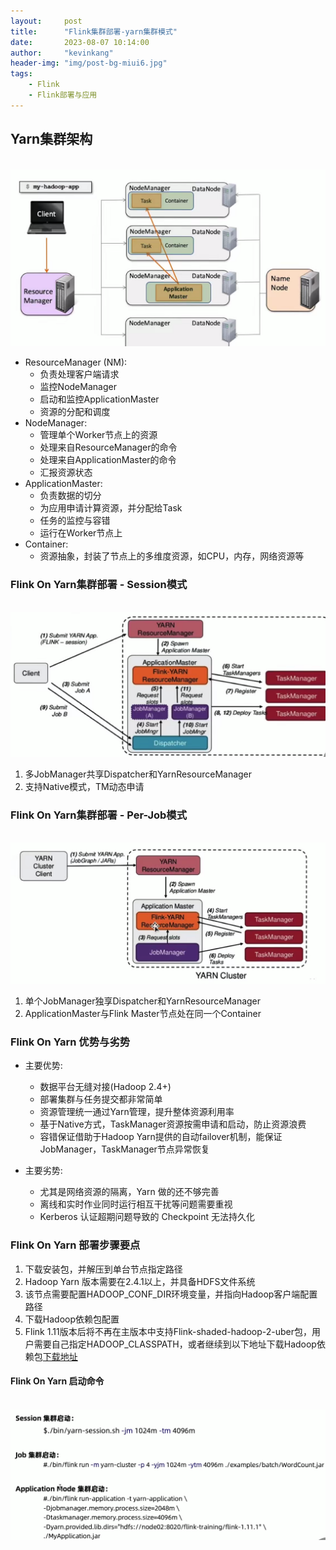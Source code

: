 ```yaml
---
layout:     post
title:      "Flink集群部署-yarn集群模式"
date:       2023-08-07 10:14:00
author:     "kevinkang"
header-img: "img/post-bg-miui6.jpg"
tags:
    - Flink
    - Flink部署与应用
---
```

## Yarn集群架构
<br>![img](/img/in-post/post-flink/img_27.png)
- ResourceManager (NM):
  - 负责处理客户端请求
  - 监控NodeManager
  - 启动和监控ApplicationMaster
  - 资源的分配和调度
- NodeManager:
  - 管理单个Worker节点上的资源
  - 处理来自ResourceManager的命令
  - 处理来自ApplicationMaster的命令
  - 汇报资源状态
- ApplicationMaster:
  - 负责数据的切分
  - 为应用申请计算资源，并分配给Task
  - 任务的监控与容错
  - 运行在Worker节点上
- Container:
  - 资源抽象，封装了节点上的多维度资源，如CPU，内存，网络资源等

### Flink On Yarn集群部署 - Session模式
<br>![img](/img/in-post/post-flink/img_28.png)
1. 多JobManager共享Dispatcher和YarnResourceManager
2. 支持Native模式，TM动态申请

### Flink On Yarn集群部署 - Per-Job模式
<br>![img](/img/in-post/post-flink/img_29.png)
1. 单个JobManager独享Dispatcher和YarnResourceManager
2. ApplicationMaster与Flink Master节点处在同一个Container

### Flink On Yarn 优势与劣势
- 主要优势:
  - 数据平台无缝对接(Hadoop 2.4+)
  - 部署集群与任务提交都非常简单
  - 资源管理统一通过Yarn管理，提升整体资源利用率
  - 基于Native方式，TaskManager资源按需申请和启动，防止资源浪费
  - 容错保证借助于Hadoop Yarn提供的自动failover机制，能保证JobManager，TaskManager节点异常恢复

- 主要劣势:
  - 尤其是网络资源的隔离，Yarn 做的还不够完善
  - 离线和实时作业同时运行相互干扰等问题需要重视
  - Kerberos 认证超期问题导致的 Checkpoint 无法持久化

### Flink On Yarn 部署步骤要点
1. 下载安装包，并解压到单台节点指定路径
2. Hadoop Yarn 版本需要在2.4.1以上，并具备HDFS文件系统
3. 该节点需要配置HADOOP_CONF_DIR环境变量，并指向Hadoop客户端配置路径
4. 下载Hadoop依赖包配置
5. Flink 1.11版本后将不再在主版本中支持Flink-shaded-hadoop-2-uber包，用户需要自己指定HADOOP_CLASSPATH，或者继续到以下地址下载Hadoop依赖包[下载地址](https://flink.apache.org/downloads.html#additional-components)

#### Flink On Yarn 启动命令
<br>![img](/img/in-post/post-flink/img_30.png)